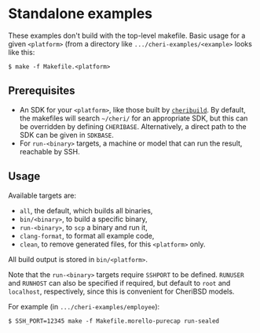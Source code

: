 # Standalone examples

These examples don't build with the top-level makefile. Basic usage for a given
`<platform>` (from a directory like `.../cheri-examples/<example>` looks like
this:

```
$ make -f Makefile.<platform>
```

## Prerequisites

- An SDK for your `<platform>`, like those built by [`cheribuild`][cheribuild].
  By default, the makefiles will search `~/cheri/` for an appropriate SDK, but
  this can be overridden by defining `CHERIBASE`. Alternatively, a direct path
  to the SDK can be given in `SDKBASE`.
- For `run-<binary>` targets, a machine or model that can run the result,
  reachable by SSH.

[cheribuild]: https://github.com/CTSRD-CHERI/cheribuild

## Usage

Available targets are:

- `all`, the default, which builds all binaries,
- `bin/<binary>`, to build a specific binary,
- `run-<binary>`, to `scp` a binary and run it,
- `clang-format`, to format all example code,
- `clean`, to remove generated files, for this `<platform>` only.

All build output is stored in `bin/<platform>`.

Note that the `run-<binary>` targets require `SSHPORT` to be defined. `RUNUSER`
and `RUNHOST` can also be specified if required, but default to `root` and
`localhost`, respectively, since this is convenient for CheriBSD models.

For example (in `.../cheri-examples/employee`):

```
$ SSH_PORT=12345 make -f Makefile.morello-purecap run-sealed
```
